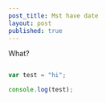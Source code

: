 ```yaml
---
post_title: Mst have date
layout: post
published: true
---
```

What?

```js

var test = "hi";

console.log(test);

```